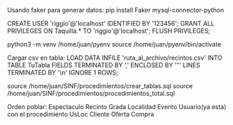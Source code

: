 Usando faker para generar datos:
pip install Faker mysql-connector-python 


CREATE USER 'riggio'@'localhost' IDENTIFIED BY '123456';
GRANT ALL PRIVILEGES ON Taquilla.* TO 'riggio'@'localhost';
FLUSH PRIVILEGES;


python3 -m venv /home/juan/pyenv
source /home/juan/pyenv/bin/activate

Cargar csv en tabla:
LOAD DATA INFILE 'ruta_al_archivo/recintos.csv'
INTO TABLE TuTabla
FIELDS TERMINATED BY ','
ENCLOSED BY '"'
LINES TERMINATED BY '\n'
IGNORE 1 ROWS;


source /home/juan/SINF/procedimientos/crear_tablas.sql
source /home/juan/SINF/procedimientos/procedimientos_total.sql


Orden poblar:
Espectaculo
Recinto
Grada 
Localidad
Evento
Usuario(ya esta) con el procedimiento
UsLoc
Cliente
Oferta
Compra
